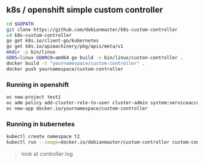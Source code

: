 ## k8s / openshift  simple custom  controller
```sh
cd $GOPATH
git clone https://github.com/debianmaster/k8s-custom-controller
cd k8s-custom-controller
go get k8s.io/client-go/kubernetes
go get k8s.io/apimachinery/pkg/apis/meta/v1
mkdir -p bin/linux
GOOS=linux GOARCH=amd64 go build -o bin/linux/custon-controller .
docker build -t "yournamespace/custom-controller" .
docker push yournamespace/custom-controller
```

### Running in openshift
```sh
oc new-project test1
oc adm policy add-cluster-role-to-user cluster-admin system:serviceaccounts:test1
oc new-app docker.io/yournamespace/custom-controller
```

### Running in kubernetes
```sh
kubectl create namespace t2
kubectl run --image=docker.io/debianmaster/custom-controller custom-controller
```
>  look at controller log



